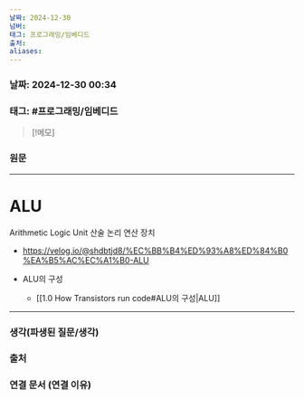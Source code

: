 ```yaml
---
날짜: 2024-12-30
넘버: 
태그: 프로그래밍/임베디드
출처: 
aliases:
---
```

### 날짜:  2024-12-30 00:34

### 태그: #프로그래밍/임베디드 

>[!메모]
>

### 원문
---
# ALU
Arithmetic Logic Unit
산술 논리 연산 장치 
- https://velog.io/@shdbtjd8/%EC%BB%B4%ED%93%A8%ED%84%B0%EA%B5%AC%EC%A1%B0-ALU

- ALU의 구성
	- [[1.0 How Transistors run code#ALU의 구성|ALU]]

---
### 생각(파생된 질문/생각)

### 출처

### 연결 문서 (연결 이유)
